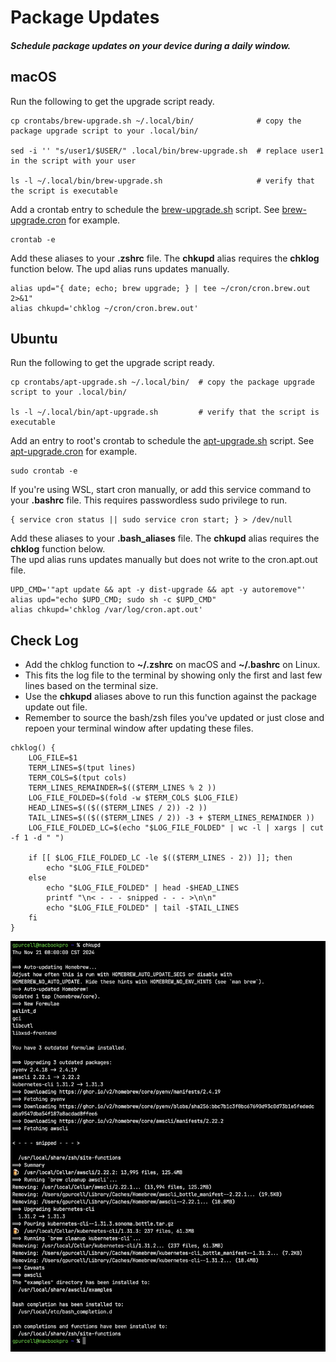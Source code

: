 # Package Updates
##### Schedule package updates on your device during a daily window.

## macOS

Run the following to get the upgrade script ready.
```shell script
cp crontabs/brew-upgrade.sh ~/.local/bin/              # copy the package upgrade script to your .local/bin/

sed -i '' "s/user1/$USER/" .local/bin/brew-upgrade.sh  # replace user1 in the script with your user

ls -l ~/.local/bin/brew-upgrade.sh                     # verify that the script is executable
```

Add a crontab entry to schedule the [brew-upgrade.sh](crontabs/brew-upgrade.sh) script. See [brew-upgrade.cron](crontabs/brew-upgrade.cron) for example.
```shell script
crontab -e
```

Add these aliases to your **.zshrc** file. The **chkupd** alias requires the **chklog** function below.  The upd alias runs updates manually.
```shell script
alias upd="{ date; echo; brew upgrade; } | tee ~/cron/cron.brew.out 2>&1"
alias chkupd='chklog ~/cron/cron.brew.out'
```

## Ubuntu

Run the following to get the upgrade script ready.
```shell script
cp crontabs/apt-upgrade.sh ~/.local/bin/  # copy the package upgrade script to your .local/bin/

ls -l ~/.local/bin/apt-upgrade.sh         # verify that the script is executable
```

Add an entry to root's crontab to schedule the [apt-upgrade.sh](crontabs/apt-upgrade.sh) script. See [apt-upgrade.cron](crontabs/apt-upgrade.cron) for example.
```shell script
sudo crontab -e
```

If you're using WSL, start cron manually, or add this service command to your **.bashrc** file. This requires passwordless sudo privilege to run.
```shell script
{ service cron status || sudo service cron start; } > /dev/null
```

Add these aliases to your **.bash_aliases** file. The **chkupd** alias requires the **chklog** function below.  
The upd alias runs updates manually but does not write to the cron.apt.out file.
```shell script
UPD_CMD='"apt update && apt -y dist-upgrade && apt -y autoremove"'
alias upd="echo $UPD_CMD; sudo sh -c $UPD_CMD"
alias chkupd='chklog /var/log/cron.apt.out'
```

## Check Log

* Add the chklog function to **~/.zshrc** on macOS and **~/.bashrc** on Linux.
* This fits the log file to the terminal by showing only the first and last few lines based on the terminal size.
* Use the **chkupd** aliases above to run this function against the package update out file.
* Remember to source the bash/zsh files you've updated or just close and repoen your terminal window after updating these files.

```shell script
chklog() {
    LOG_FILE=$1
    TERM_LINES=$(tput lines)
    TERM_COLS=$(tput cols)
    TERM_LINES_REMAINDER=$(($TERM_LINES % 2 ))
    LOG_FILE_FOLDED=$(fold -w $TERM_COLS $LOG_FILE)
    HEAD_LINES=$(($(($TERM_LINES / 2)) -2 ))
    TAIL_LINES=$(($(($TERM_LINES / 2)) -3 + $TERM_LINES_REMAINDER ))
    LOG_FILE_FOLDED_LC=$(echo "$LOG_FILE_FOLDED" | wc -l | xargs | cut -f 1 -d " ")

    if [[ $LOG_FILE_FOLDED_LC -le $(($TERM_LINES - 2)) ]]; then
        echo "$LOG_FILE_FOLDED"
    else
        echo "$LOG_FILE_FOLDED" | head -$HEAD_LINES
        printf "\n< - - - snipped - - - >\n\n"
        echo "$LOG_FILE_FOLDED" | tail -$TAIL_LINES
    fi
}
```

![chkupd_output](../readme_images/chkupd_output.png)
